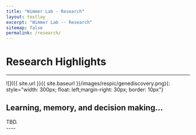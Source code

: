 ```yaml
---
title: "Wimmer Lab - Research"
layout: textlay
excerpt: "Wimmer Lab -- Research"
sitemap: false
permalink: /research/
---
```


# Research Highlights

---

![]({{ site.url }}{{ site.baseurl }}/images/respic/genediscovery.png){: style="width: 300px; float: left;margin-right: 30px; border: 10px"}

## Learning, memory, and decision making...
<div style="text-align: justify">
TBD.
</div>
---- 

